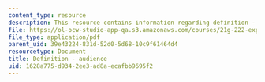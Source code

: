 ```yaml
---
content_type: resource
description: This resource contains information regarding definition - audience.
file: https://ol-ocw-studio-app-qa.s3.amazonaws.com/courses/21g-222-expository-writing-for-bilingual-students-fall-2002/1628a775d9342ee3ad8aecafbb9695f2_MIT21G_222F02_definitionau.pdf
file_type: application/pdf
parent_uid: 39e43224-831d-52d0-5d68-10c9f61464d4
resourcetype: Document
title: Definition - audience
uid: 1628a775-d934-2ee3-ad8a-ecafbb9695f2
---
```


